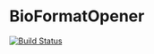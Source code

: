 # BioFormatOpener

[![Build Status](https://travis-ci.org/SimonLabouesse/BioFormatOpener.jl.svg?branch=master)](https://travis-ci.org/SimonLabouesse/BioFormatOpener.jl)
